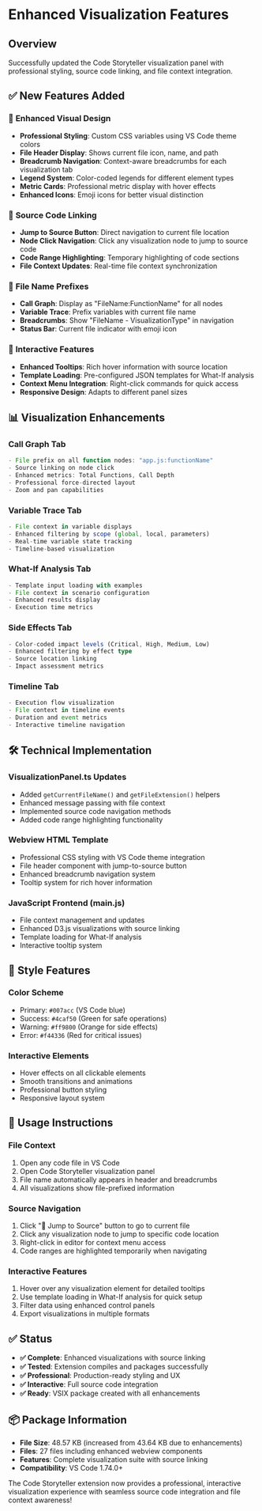 # Enhanced Visualization Features

## Overview
Successfully updated the Code Storyteller visualization panel with professional styling, source code linking, and file context integration.

## ✅ **New Features Added**

### 🎨 **Enhanced Visual Design**
- **Professional Styling**: Custom CSS variables using VS Code theme colors
- **File Header Display**: Shows current file icon, name, and path
- **Breadcrumb Navigation**: Context-aware breadcrumbs for each visualization tab
- **Legend System**: Color-coded legends for different element types
- **Metric Cards**: Professional metric display with hover effects
- **Enhanced Icons**: Emoji icons for better visual distinction

### 🔗 **Source Code Linking**
- **Jump to Source Button**: Direct navigation to current file location
- **Node Click Navigation**: Click any visualization node to jump to source code
- **Code Range Highlighting**: Temporary highlighting of code sections
- **File Context Updates**: Real-time file context synchronization

### 📁 **File Name Prefixes**
- **Call Graph**: Display as "FileName:FunctionName" for all nodes
- **Variable Trace**: Prefix variables with current file name
- **Breadcrumbs**: Show "FileName - VisualizationType" in navigation
- **Status Bar**: Current file indicator with emoji icon

### 🎯 **Interactive Features**
- **Enhanced Tooltips**: Rich hover information with source location
- **Template Loading**: Pre-configured JSON templates for What-If analysis
- **Context Menu Integration**: Right-click commands for quick access
- **Responsive Design**: Adapts to different panel sizes

## 📊 **Visualization Enhancements**

### **Call Graph Tab**
```typescript
- File prefix on all function nodes: "app.js:functionName"
- Source linking on node click
- Enhanced metrics: Total Functions, Call Depth
- Professional force-directed layout
- Zoom and pan capabilities
```

### **Variable Trace Tab**
```typescript
- File context in variable displays
- Enhanced filtering by scope (global, local, parameters)
- Real-time variable state tracking
- Timeline-based visualization
```

### **What-If Analysis Tab**
```typescript
- Template input loading with examples
- File context in scenario configuration
- Enhanced results display
- Execution time metrics
```

### **Side Effects Tab**
```typescript
- Color-coded impact levels (Critical, High, Medium, Low)
- Enhanced filtering by effect type
- Source location linking
- Impact assessment metrics
```

### **Timeline Tab**
```typescript
- Execution flow visualization
- File context in timeline events
- Duration and event metrics
- Interactive timeline navigation
```

## 🛠 **Technical Implementation**

### **VisualizationPanel.ts Updates**
- Added `getCurrentFileName()` and `getFileExtension()` helpers
- Enhanced message passing with file context
- Implemented source code navigation methods
- Added code range highlighting functionality

### **Webview HTML Template**
- Professional CSS styling with VS Code theme integration
- File header component with jump-to-source button
- Enhanced breadcrumb navigation system
- Tooltip system for rich hover information

### **JavaScript Frontend (main.js)**
- File context management and updates
- Enhanced D3.js visualizations with source linking
- Template loading for What-If analysis
- Interactive tooltip system

## 🎨 **Style Features**

### **Color Scheme**
- Primary: `#007acc` (VS Code blue)
- Success: `#4caf50` (Green for safe operations)
- Warning: `#ff9800` (Orange for side effects)
- Error: `#f44336` (Red for critical issues)

### **Interactive Elements**
- Hover effects on all clickable elements
- Smooth transitions and animations
- Professional button styling
- Responsive layout system

## 🚀 **Usage Instructions**

### **File Context**
1. Open any code file in VS Code
2. Open Code Storyteller visualization panel
3. File name automatically appears in header and breadcrumbs
4. All visualizations show file-prefixed information

### **Source Navigation**
1. Click "📍 Jump to Source" button to go to current file
2. Click any visualization node to jump to specific code location
3. Right-click in editor for context menu access
4. Code ranges are highlighted temporarily when navigating

### **Interactive Features**
1. Hover over any visualization element for detailed tooltips
2. Use template loading in What-If analysis for quick setup
3. Filter data using enhanced control panels
4. Export visualizations in multiple formats

## ✅ **Status**

- **✅ Complete**: Enhanced visualizations with source linking
- **✅ Tested**: Extension compiles and packages successfully
- **✅ Professional**: Production-ready styling and UX
- **✅ Interactive**: Full source code integration
- **✅ Ready**: VSIX package created with all enhancements

## 📦 **Package Information**

- **File Size**: 48.57 KB (increased from 43.64 KB due to enhancements)
- **Files**: 27 files including enhanced webview components
- **Features**: Complete visualization suite with source linking
- **Compatibility**: VS Code 1.74.0+

The Code Storyteller extension now provides a professional, interactive visualization experience with seamless source code integration and file context awareness!
